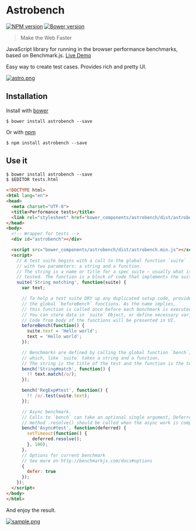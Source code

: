 # Astrobench

[![NPM version](https://badge.fury.io/js/astrobench.svg)](http://badge.fury.io/js/astrobench)
[![Bower version](https://badge.fury.io/bo/astrobench.svg)](http://badge.fury.io/bo/astrobench)

> Make the Web Faster

JavaScript library for running in the browser performance benchmarks, based on Benchmark.js. [Live Demo](http://astrobench.js.org/)

Easy way to create test cases. Provides rich and pretty UI.

[![astro.png][2]][1]

## Installation

Install with [bower](http://bower.io/)

```
$ bower install astrobench --save
```

Or with [npm](https://www.npmjs.org/)

```
$ npm install astrobench --save
```

## Use it

```html
$ bower install astrobench --save
$ $EDITOR tests.html

<!DOCTYPE html>
<html lang="en">
<head>
  <meta charset="UTF-8">
  <title>Performance tests</title>
  <link rel="stylesheet" href="bower_components/astrobench/dist/astrobench.min.css">
</head>
<body>
  <!-- Wrapper for tests -->
  <div id="astrobench"></div>

  <script src="bower_components/astrobench/dist/astrobench.min.js"></script>
  <script>
    // A test suite begins with a call to the global function `suite`
    // with two parameters: a string and a function.
    // The string is a name or title for a spec suite – usually what is being
    // tested. The function is a block of code that implements the suite.
    suite('String matching', function(suite) {
      var text;

      // To help a test suite DRY up any duplicated setup code, provides
      // the global `beforeBench` functions. As the name implies,
      // this function is called once before each benchmark is executed.
      // You can store data in `suite` Object, or define necessary variables.
      // Code from body of the functions will be presented in UI.
      beforeBench(function() {
        suite.text = 'Hello world';
        text = 'Hello world';
      });

      // Benchmarks are defined by calling the global function `bench`,
      // which, like `suite` takes a string and a function.
      // The string is the title of the test and the function is the test.
      bench('String#match', function() {
        !! text.match(/o/);
      });

      bench('RegExp#test', function() {
        !! /o/.test(suite.text);
      });

      // Async benchmark.
      // Calls to `bench` can take an optional single argument, Deferred object,
      // method .resolve() should be called when the async work is complete.
      bench('Async#test', function(deferred) {
        setTimeout(function() {
          deferred.resolve();
        }, 100);
      },
      // Options for current benchmark
      // See more on http://benchmarkjs.com/docs#options
      {
        defer: true
      });
    });
  </script>
</body>
</html>
```

And enjoy the result.

[![sample.png][3]][1]

[1]: http://astrobench.js.org
[2]: https://cdn.rawgit.com/kupriyanenko/astrobench/gh-pages/astro.png
[3]: https://cdn.rawgit.com/kupriyanenko/astrobench/gh-pages/sample.png

